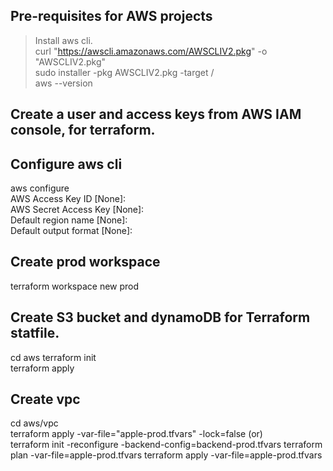 ## Pre-requisites for AWS projects
> Install aws cli.  
curl "https://awscli.amazonaws.com/AWSCLIV2.pkg" -o "AWSCLIV2.pkg"  
sudo installer -pkg AWSCLIV2.pkg -target /  
aws --version  

## Create a user and access keys from AWS IAM console, for terraform.

## Configure aws cli
aws configure  
AWS Access Key ID [None]:                     
AWS Secret Access Key [None]:   
Default region name [None]:   
Default output format [None]:  

## Create prod workspace  
terraform workspace new prod

## Create S3 bucket and dynamoDB for Terraform statfile.
cd aws
terraform init   
terraform apply 

## Create vpc
cd aws/vpc  
terraform apply -var-file="apple-prod.tfvars" -lock=false  (or)  
terraform  init -reconfigure -backend-config=backend-prod.tfvars 
terraform plan -var-file=apple-prod.tfvars
terraform apply -var-file=apple-prod.tfvars

